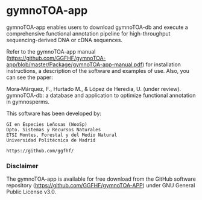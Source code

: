 # gymnoTOA-app

gymnoTOA-app enables users to download gymnoTOA-db and execute a comprehensive functional annotation pipeline for high-throughput sequencing-derived DNA or cDNA sequences.

Refer to the gymnoTOA-app manual (https://github.com/GGFHF/gymnoTOA-app/blob/master/Package/gymnoTOA-app-manual.pdf)
for installation instructions, a description of the software and examples of use. Also, you can see the paper:

Mora‐Márquez, F., Hurtado M., & López de Heredia, U. (under review).
gymnoTOA-db: a database and application to optimize functional annotation in gymnosperms.

This software has been developed by:

    GI en Especies Leñosas (WooSp)
    Dpto. Sistemas y Recursos Naturales
    ETSI Montes, Forestal y del Medio Natural
    Universidad Politécnica de Madrid
    
    https://github.com/ggfhf/

### Disclaimer

The gymnoTOA-app is available for free download from the GitHub software repository
(https://github.com/GGFHF/gymnoTOA-APP) under GNU General Public License v3.0.
